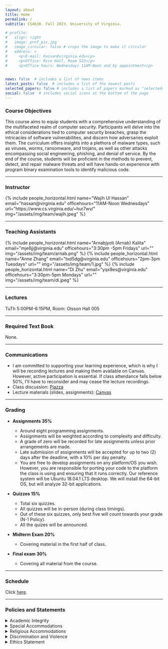 ```yaml
---
layout: about
title: Home
permalink: /
subtitle: CS4630. Fall 2023. University of Virginia.

# profile:
#   align: right
#   image: prof_pic.jpg
#   image_circular: false # crops the image to make it circular
#   address: >
#     <p>E-mail: hassan@virginia.edu</p>
#     <p>Office: Rice Hall, Room 522</p>
#     <p>Office hours: Wednesdays 11AM-Noon and by appointment</p>
    

news: false  # includes a list of news items
latest_posts: false  # includes a list of the newest posts
selected_papers: false # includes a list of papers marked as "selected={true}"
social: false  # includes social icons at the bottom of the page
---
```

### Course Objectives

This course aims to equip students with a comprehensive understanding of the multifaceted realm of computer security. Participants will delve into the ethical considerations tied to computer security breaches, grasp the intricacies of software vulnerabilities, and discern how adversaries exploit them. The curriculum offers insights into a plethora of malware types, such as viruses, worms, ransomware, and trojans, as well as other attacks encompassing social engineering, phishing, and denial of service. By the end of the course, students will be proficient in the methods to prevent, detect, and repair malware threats and will have hands-on experience with program binary examination tools to identify malicious code.

---
### Instructor

<div class="row row-cols-2 projects pt-3 pb-3">
  {% include people_horizontal.html name="Wajih Ul Hassan" email="hassan@virginia.edu" officehours="11AM-Noon Wednesdays" url="https://www.cs.virginia.edu/~hur7wv/" img="/assets/img/team/wajih.jpeg" %}

</div>

---
### Teaching Assistants
<div class="row row-cols-2 projects pt-3 pb-3">
  {% include people_horizontal.html name="Arnabjyoti (Arnab) Kalita" email="mje6jj@virginia.edu" officehours="3:30pm -5pm Fridays" url="" img="/assets/img/team/arnab.png" %}
  {% include people_horizontal.html name="Anne Zhang" email="txd5dg@virginia.edu" officehours="2pm-3pm Tuesdays" url="" img="/assets/img/team/1.jpg" %}
  {% include people_horizontal.html name="Di Zhu" email="yqx8es@virginia.edu" officehours="3:30pm-5pm Mondays"  url="" img="/assets/img/team/di.jpeg" %}
</div>

---
### Lectures

TuTh 5:00PM-6:15PM, Room: Olsson Hall 005

---
### Required Text Book

None.

---
### Communications

* I am committed to supporting your learning experience, which is why I will be recording lectures and making them available on Canvas. However, active participation is essential. If class attendance falls below 50%, I'll have to reconsider and may cease the lecture recordings.
* Class discussion: [Piazza](https://canvas.its.virginia.edu/courses/74191)
* Lecture materials (slides, assignments): [Canvas](https://canvas.its.virginia.edu/courses/74191)

---
### Grading

* **Assignments	35%**
  * Around eight programming assignments.
  * Assignments will be weighted according to complexity and difficulty.
  * A grade of zero will be recorded for late assignments unless prior arrangements are made.
  * Late submission of assignments will be accepted for up to two (2) days after the deadline, with a 10% per day penalty.
  * You are free to develop assignments on any platform/OS you wish. However, you are responsible for porting your code to the platform the class is using and ensuring that it runs correctly. Our reference system will be Ubuntu 18.04.1 LTS desktop. We will install the 64-bit OS, but will analyze 32-bit applications.


* **Quizzes	15%**
  * Total six quizzes.
  * All quizzes will be in-person (during class timings).
  * Out of these six quizzes, only best five will count towards your grade (N-1 Policy).
  * All the quizes will be announced.

* **Midterm Exam	20%**
  * Covering material in the first half of class.

* **Final exam	30%**
  * Covering all material from the course.

---
### Schedule
Click <a href='/schedule'>here</a>.

---
### Policies and Statements
<details>
  <summary>Academic Integrity</summary>

  Students are expected to be familiar with the university honor code, including the section on academic fraud (http://honor.virginia.edu/ academic-fraud).

  * Students are encouraged to discuss programs in general and to help one another find bugs in existing programs. However, using another's code or writing code for someone else is cheating and a violation of the University's Honor System. This includes consulting solutions to assignments from previous years or tests from previous years. Keep code listings to provide evidence of your creative development.

  * Unless otherwise noted, exams and individual assignments will be considered pledged that you have neither given nor received help. This means that you are not allowed to describe problems on an exam, assignment, or project to a student who has not taken it yet. You are also not allowed to show exam papers to another student or view another student's exam papers while working on an exam.

  * Sending, receiving, or otherwise copying or describing the contents of electronic files that are part of course assignments are not allowed collaborations (except for those explicitly allowed in assignment instructions).
  Assignments or exams where honor infractions or prohibited collaborations occur will receive a zero grade for that entire assignment or exam. Such infractions will also be submitted to the Honor Committee, if appropriate.

  If you have questions on what is allowable, please ask!
</details>

<!-- part 9 -->
<details>
  <summary>Special Accommodations</summary>

  The University of Virginia strives to provide accessibility to all students. If you anticipate or experience any barriers to learning in this course, please feel welcome to discuss your concerns with us.

  If you require an accommodation to fully access this course, please contact the Student Disability Access Center (SDAC) at (434) 243-5180 or sdac@virginia.edu. If you are unsure if you require an accommodation, to request official accommodations, or to learn more about their services, you may contact the SDAC at the number above or by visiting their website at http://sdac.studenthealth.virginia.edu.

  If you have already been approved for accommodations through SDAC, please make sure to send us your accommodation letter and meet with us so we can develop an implementation plan together
</details>

<!-- part 10 -->
<details>
  <summary>Religious Accommodations</summary>

  Students who wish to request academic accommodation for a religious observance should submit their request to the instructors by email as far in advance as possible. If you have questions or concerns about your request, you can contact the University's Office for Equal Opportunity and Civil Rights (EOCR) at UVAEOCR@virginia.edu or 434-924-3200. Accommodations do not relieve you of the responsibility for completion of any part of the coursework you miss as the result of a religious observance.
</details>

<!-- part 11 -->
<details>
  <summary>Discrimination and Violence</summary>
  The University of Virginia is dedicated to providing a safe and equitable learning environment for all students. To that end, it is vital that you know two values that the University and I hold as critically important:

  * Power-based personal violence will not be tolerated.
  * Everyone has a responsibility to do their part to maintain a safe community on Grounds.
  * Everyone is expected to treat each other with respect and courtesy at all times.

  If you or someone you know has been affected by power-based personal violence, more information can be found on the UVA Sexual Violence website that describes reporting options and resources available www.virginia.edu/sexualviolence. As your professor, know that I care about you and your well-being and stand ready to provide support and resources as I can. As a faculty member, I am designated responsible employee, which means that I am required by University policy and federal law to report what you tell me to the University's Title IX Coordinator. The Title IX Coordinator's job is to ensure that the reporting student receives the resources and support that they need, while also reviewing the information presented to determine whether further action is necessary to ensure survivor safety and the safety of the University community. If you wish to report something that you have seen, use the Just Report It portal (http://justreportit.virginia.edu/). The worst possible situation would be for you or your friend to remain silent when there are so many here willing and able to help.
</details>

<!-- part 12 -->
<details>
  <summary>Ethics Statement</summary>
  This course includes topics related to computer security and privacy. As part of this investigation, we may cover technologies whose abuse could infringe on the rights of others. As computer scientists, we rely on the ethical use of these technologies. Unethical use includes circumvention of an existing security or privacy mechanisms for any purpose, or the dissemination, promotion, or exploitation of vulnerabilities of these services. Any activity outside the letter or spirit of these guidelines will be reported to the proper authorities and may result in dismissal from the class and possibly more severe academic and legal sanctions.
</details>